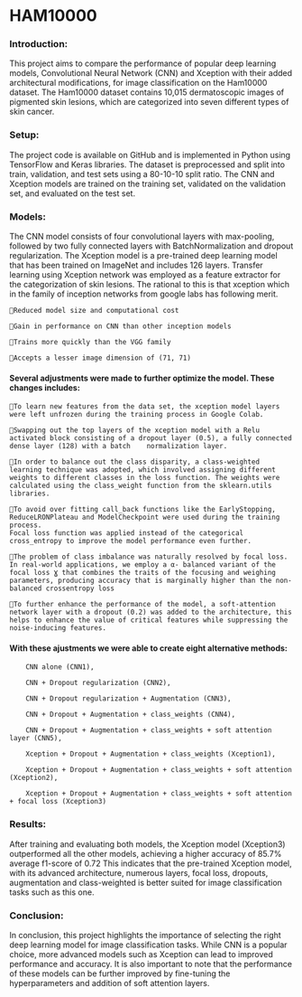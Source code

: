# HAM10000

### Introduction:

This project aims to compare the performance of popular deep learning models, Convolutional Neural Network (CNN) and Xception with their added architectural modifications, for image classification on the Ham10000 dataset. The Ham10000 dataset contains 10,015 dermatoscopic images of pigmented skin lesions, which are categorized into seven different types of skin cancer.

### Setup:

The project code is available on GitHub and is implemented in Python using TensorFlow and Keras libraries. The dataset is preprocessed and split into train, validation, and test sets using a 80-10-10 split ratio. The CNN and Xception models are trained on the training set, validated on the validation set, and evaluated on the test set.

### Models:

The CNN model consists of four convolutional layers with max-pooling, followed by two fully connected layers with BatchNormalization and dropout regularization. The Xception model is a pre-trained deep learning model that has been trained on ImageNet and includes 126 layers. Transfer learning using Xception network was employed as a feature extractor for the categorization of skin lesions.  The rational to this is that xception which in the family of inception networks from google labs has following merit. 

    Reduced model size and computational cost 

    Gain in performance on CNN than other inception models

    Trains more quickly than the VGG family

    Accepts a lesser image dimension of (71, 71) 

#### Several adjustments were made to further optimize the model. These changes includes:

    To learn new features from the data set, the xception model layers were left unfrozen during the training process in Google Colab.

    Swapping out the top layers of the xception model with a Relu activated block consisting of a dropout layer (0.5), a fully connected dense layer (128) with a batch    normalization layer. 

    In order to balance out the class disparity, a class-weighted learning technique was adopted, which involved assigning different weights to different classes in the loss function. The weights were calculated using the class_weight function from the sklearn.utils libraries. 

    To avoid over fitting call_back functions like the EarlyStopping, ReduceLRONPlateau and ModelCheckpoint were used during the training process.
    Focal loss function was applied instead of the categorical cross_entropy to improve the model performance even further.

    The problem of class imbalance was naturally resolved by focal loss. In real-world applications, we employ a α- balanced variant of the focal loss Ɣ that combines the traits of the focusing and weighing parameters, producing accuracy that is marginally higher than the non-balanced crossentropy loss

    To further enhance the performance of the model, a soft-attention network layer with a dropout (0.2) was added to the architecture, this helps to enhance the value of critical features while suppressing the noise-inducing features. 


#### With these ajustments we were able to create eight alternative methods: 

        CNN alone (CNN1), 

        CNN + Dropout regularization (CNN2), 

        CNN + Dropout regularization + Augmentation (CNN3), 

        CNN + Dropout + Augmentation + class_weights (CNN4), 

        CNN + Dropout + Augmentation + class_weights + soft attention layer (CNN5), 

        Xception + Dropout + Augmentation + class_weights (Xception1), 

        Xception + Dropout + Augmentation + class_weights + soft attention (Xception2), 

        Xception + Dropout + Augmentation + class_weights + soft attention + focal loss (Xception3)


### Results:

After training and evaluating both models, the Xception model (Xception3) outperformed all the other models, achieving a higher accuracy of 85.7% average f1-score of  0.72 This indicates that the pre-trained Xception model, with its advanced architecture, numerous layers, focal loss, dropouts, augmentation and class-weighted is better suited for image classification tasks such as this one.

### Conclusion:

In conclusion, this project highlights the importance of selecting the right deep learning model for image classification tasks. While CNN is a popular choice, more advanced models such as Xception can lead to improved performance and accuracy. It is also important to note that the performance of these models can be further improved by fine-tuning the hyperparameters and addition of soft attention layers.
